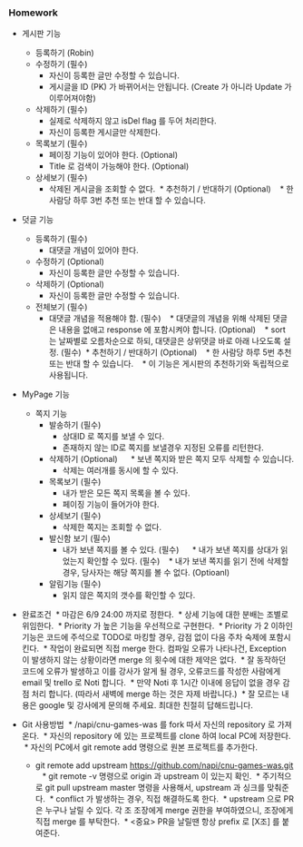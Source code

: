 ### Homework

* 게시판 기능
  * 등록하기 (Robin)
  * 수정하기 (필수)
    * 자신이 등록한 글만 수정할 수 있습니다.
    * 게시글을 ID (PK) 가 바뀌어서는 안됩니다.  (Create 가 아니라 Update 가 이루어져야함)
  * 삭제하기 (필수)
    * 실제로 삭제하지 않고 isDel flag 를 두어 처리한다.
    * 자신이 등록한 게시글만 삭제한다.
  * 목록보기 (필수)
    * 페이징 기능이 있어야 한다. (Optional)
    * Title 로 검색이 가능해야 한다. (Optional)
  * 상세보기 (필수)
    * 삭제된 게시글을 조회할 수 없다.
  * 추천하기 / 반대하기 (Optional)
    * 한 사람당 하루 3번 추천 또는 반대 할 수 있습니다.

* 덧글 기능
  * 등록하기 (필수)
    * 대댓글 개념이 있어야 한다.
  * 수정하기 (Optional)
    * 자신이 등록한 글만 수정할 수 있습니다.
  * 삭제하기 (Optional)
    * 자신이 등록한 글만 수정할 수 있습니다.
  * 전체보기 (필수)
    * 대댓글 개념을 적용해야 함. (필수)
    * 대댓글의 개념을 위해 삭제된 댓글은 내용을 없애고 response 에 포함시켜야 합니다. (Optional)
    * sort 는 날짜별로 오름차순으로 하되, 대댓글은 상위댓글 바로 아래 나오도록 설정. (필수)
  * 추천하기 / 반대하기 (Optional)
    * 한 사람당 하루 5번 추천 또는 반대 할 수 있습니다.
    * 이 기능은 게시판의 추천하기와 독립적으로 사용됩니다.
    
* MyPage 기능
  * 쪽지 기능
    * 발송하기 (필수)
      * 상대ID 로 쪽지를 보낼 수 있다.
      * 존재하지 않는 ID로 쪽지를 보낼경우 지정된 오류를 리턴한다.
    * 삭제하기 (Optional)
      * 보낸 쪽지와 받은 쪽지 모두 삭제할 수 있습니다.
      * 삭제는 여러개를 동시에 할 수 있다.
    * 목록보기 (필수)
      * 내가 받은 모든 쪽지 목록을 볼 수 있다.
      * 페이징 기능이 들어가야 한다.
    * 상세보기 (필수)
      * 삭제한 쪽지는 조회할 수 없다.
    * 발신함 보기 (필수)
      * 내가 보낸 쪽지를 볼 수 있다. (필수)
      * 내가 보낸 쪽지를 상대가 읽었는지 확인할 수 있다. (필수)
      * 내가 보낸 쪽지를 읽기 전에 삭제할 경우, 당사자는 해당 쪽지를 볼 수 없다. (Optioanl)
    * 알림기능 (필수)
      * 읽지 않은 쪽지의 갯수를 확인할 수 있다.
* 완료조건
  * 마감은 6/9 24:00 까지로 정한다.
  * 상세 기능에 대한 분배는 조별로 위임한다.
  * Priority 가 높은 기능을 우선적으로 구현한다.
  * Priority 가 2 이하인 기능은 코드에 주석으로 TODO로 마킹할 경우, 감점 없이 다음 주차 숙제에 포함시킨다.
  * 작업이 완료되면 직접 merge 한다. 컴파일 오류가 나타나건, Exception 이 발생하지 않는 상황이라면 merge 의 횟수에 대한 제약은 없다.
  * 잘 동작하던 코드에 오류가 발생하고 이를 강사가 알게 될 경우, 오류코드를 작성한 사람에게 email 및 trello 로 Noti 합니다. 
  * 만약 Noti 후 1시간 이내에 응답이 없을 경우 감점 처리 합니다. (따라서 새벽에 merge 하는 것은 자제 바랍니다.)
  * 잘 모르는 내용은 google 및 강사에게 문의해 주세요. 최대한 친절히 답해드립니다.
* Git 사용방법
  * /napi/cnu-games-was 를 fork 따서 자신의 repository 로 가져온다.
  * 자신의 repository 에 있는 프로젝트를 clone 하여 local PC에 저장한다.
  * 자신의 PC에서 git remote add 명령으로 원본 프로젝트를 추가한다.
    * git remote add upstream https://github.com/napi/cnu-games-was.git
    * git remote -v 명령으로 origin 과 upstream 이 있는지 확인.
  * 주기적으로 git pull upstream master 명령을 사용해서, upstream 과 싱크를 맞춰준다.
  * conflict 가 발생하는 경우, 직접 해결하도록 한다.
  * upstream 으로 PR은 누구나 날릴 수 있다. 각 조 조장에게 merge 권한을 부여하였으니, 조장에게 직접 merge 를 부탁한다.
  * <중요> PR을 날릴땐 항상 prefix 로 [X조] 를 붙여준다.
